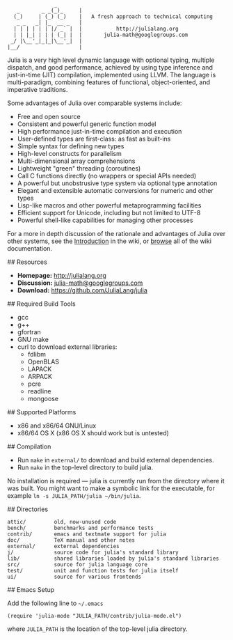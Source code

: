                    _
       _       _ _(_)_     |
      (_)     | (_) (_)    |   A fresh approach to technical computing
       _ _   _| |_  __ _   |
      | | | | | | |/ _` |  |           http://julialang.org
      | | |_| | | | (_| |  |       julia-math@googlegroups.com
     _/ |\__'_|_|_|\__'_|  |
    |__/                   |

Julia is a very high level dynamic language with optional typing, multiple dispatch, and good performance, achieved by using type inference and just-in-time (JIT) compilation, implemented using LLVM. The language is multi-paradigm, combining features of functional, object-oriented, and imperative traditions.

Some advantages of Julia over comparable systems include:

- Free and open source
- Consistent and powerful generic function model
- High performance just-in-time compilation and execution
- User-defined types are first-class: as fast as built-ins
- Simple syntax for defining new types
- High-level constructs for parallelism
- Multi-dimensional array comprehensions
- Lightweight "green" threading (coroutines)
- Call C functions directly (no wrappers or special APIs needed)
- A powerful but unobstrusive type system via optional type annotation
- Elegant and extensible automatic conversions for numeric and other types
- Lisp-like macros and other powerful metaprogramming facilities
- Efficient support for Unicode, including but not limited to UTF-8
- Powerful shell-like capabilities for managing other processes

For a more in depth discussion of the rationale and advantages of Julia over other systems, see the [Introduction](https://github.com/JuliaLang/julia/wiki/Introduction) in the wiki, or [browse](https://github.com/JuliaLang/julia/wiki/) all of the wiki documentation.

<a name="Resources"/>
## Resources

- **Homepage:** <http://julialang.org>
- **Discussion:** <julia-math@googlegroups.com>
- **Download:** <https://github.com/JuliaLang/julia>

<a name="Required-Build-Tools"/>
## Required Build Tools

- gcc
- g++
- gfortran
- GNU make
- curl to download external libraries:
  * fdlibm
  * OpenBLAS
  * LAPACK
  * ARPACK
  * pcre
  * readline
  * mongoose

<a name="Supported-Platforms"/>
## Supported Platforms

- x86 and x86/64 GNU/Linux
- x86/64 OS X (x86 OS X should work but is untested)

<a name="Compilation"/>
## Compilation

- Run `make` in `external/` to download and build external dependencies.
- Run `make` in the top-level directory to build julia.

No installation is required — julia is currently run from the directory where it was built. You might want to make a symbolic link for the executable, for example `ln -s JULIA_PATH/julia ~/bin/julia`.

<a name="Directories"/>
## Directories

    attic/         old, now-unused code
    bench/         benchmarks and performance tests
    contrib/       emacs and textmate support for julia
    doc/           TeX manual and other notes
    external/      external dependencies
    j/             source code for julia's standard library
    lib/           shared libraries loaded by julia's standard libraries
    src/           source for julia language core
    test/          unit and function tests for julia itself
    ui/            source for various frontends

<a name="Emacs-Setup"/>
## Emacs Setup

Add the following line to `~/.emacs`

    (require 'julia-mode "JULIA_PATH/contrib/julia-mode.el")

where `JULIA_PATH` is the location of the top-level julia directory.

